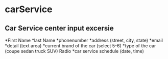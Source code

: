 # carService

## Car Service center input excersie

*First Name
*last Name
*phonenumber
*address (street, city, state)
*email
*detail (text area)
*current brand of the car (select 5-6)
*type of the car (coupe sedan truck SUV) Radio
*car service schedule (date, time)
